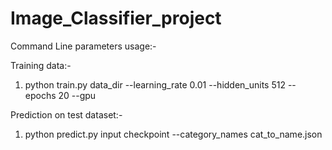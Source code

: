 # Image_Classifier_project

Command Line parameters usage:-

Training data:-

1. python train.py data_dir --learning_rate 0.01 --hidden_units 512 --epochs 20 --gpu


Prediction on test dataset:-

1. python predict.py input checkpoint --category_names cat_to_name.json
